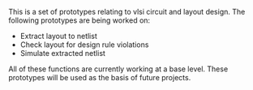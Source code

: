 This is a set of prototypes relating to vlsi circuit and layout design.
The following prototypes are being worked on:
* Extract layout to netlist
* Check layout for design rule violations
* Simulate extracted netlist
 
All of these functions are currently working at a base level. These prototypes will be used as the basis of future projects.
